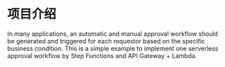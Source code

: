 # 项目介绍
In many applications, an automatic and manual approval workflow should be generated and triggered for each requestor based on the specific business condition. This is a simple example to implement one serverless approval workflow by Step Functions and API Gateway + Lambda. 

